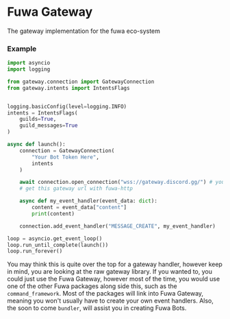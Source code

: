 # Fuwa Gateway

The gateway implementation for the fuwa eco-system

### Example
```py
import asyncio
import logging

from gateway.connection import GatewayConnection
from gateway.intents import IntentsFlags


logging.basicConfig(level=logging.INFO)
intents = IntentsFlags(
    guilds=True,
    guild_messages=True
)

async def launch():
    connection = GatewayConnection(
        "Your Bot Token Here",
        intents
    )

    await connection.open_connection("wss://gateway.discord.gg/") # you would preferrably
    # get this gateway url with fuwa-http

    async def my_event_handler(event_data: dict):
        content = event_data["content"]
        print(content)

    connection.add_event_handler("MESSAGE_CREATE", my_event_handler)

loop = asyncio.get_event_loop()
loop.run_until_complete(launch())
loop.run_forever()
```

You may think this is quite over the top for a gateway handler, however keep in mind, you are looking at the raw gateway library. If you wanted to, you could just use the Fuwa Gateway, however most of the time, you would use one of the other Fuwa packages along side this, such as the `command_framework`. Most of the packages will link into Fuwa Gateway, meaning you won't usually have to create your own event handlers. Also, the soon to come `bundler`, will assist you in creating Fuwa Bots.